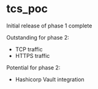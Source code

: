 # tcs_poc

Initial release of phase 1 complete

Outstanding for phase 2:
- TCP traffic
- HTTPS traffic

Potential for phase 2:
- Hashicorp Vault integration
